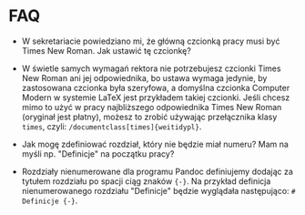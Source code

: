 # FAQ

- W sekretariacie powiedziano mi, że główną czcionką pracy musi być Times New
  Roman. Jak ustawić tę czcionkę?
- W świetle samych wymagań rektora nie potrzebujesz czcionki Times New Roman
  ani jej odpowiednika, bo ustawa wymaga jedynie, by zastosowana czcionka była
  szeryfowa, a domyślna czcionka Computer Modern w systemie LaTeX jest przykładem
  takiej czcionki. Jeśli chcesz mimo to użyć w pracy najbliższego odpowiednika
  Times New Roman (oryginał jest płatny), możesz to zrobić używając przełącznika
  klasy `times`, czyli: `/documentclass[times]{weitidypl}`.

- Jak mogę zdefiniować rozdział, który nie będzie miał numeru? Mam na myśli np.
  "Definicje" na początku pracy?
- Rozdziały nienumerowane dla programu Pandoc definiujemy dodając za tytułem
  rozdziału po spacji ciąg znaków `{-}`. Na przykład definicja nienumerowanego
  rozdziału "Definicje" będzie wyglądała następująco: `# Definicje {-}`.



